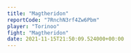 ```yaml
---
title: "Magtheridon"
reportCode: "7RnchN3rf4Zw6Pbm"
player: "Torinoo"
fight: "Magtheridon"
date: 2021-11-15T21:50:09.524000+00:00
---
```

